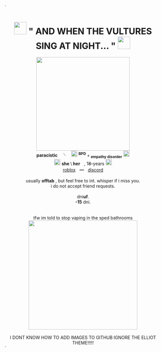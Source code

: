 ` <div align=center>
<h1><img src="https://64.media.tumblr.com/2b358fb0ecb8f341cf1d29354515449b/22446b416299184a-26/s75x75_c1/ecc68cb67698b59e0a4ef53d2914056a89a4dafd.gifv" width=40> "<b> AND WHEN THE VULTURES SING AT NIGHT... "</b> <img src="https://64.media.tumblr.com/2b358fb0ecb8f341cf1d29354515449b/22446b416299184a-26/s75x75_c1/ecc68cb67698b59e0a4ef53d2914056a89a4dafd.gifv" width=40></h1>
    <img src=https://files.catbox.moe/a9o7n4.png width=300>
    <br>
    <b>paracistic</b>ㅤ╰ㅤ
    <img src=https://64.media.tumblr.com/6a3e141c9ad4dfd9cd609e874c473f6c/22446b416299184a-ff/s75x75_c1/748ef2ddae38c6a8023131ca2399c6d50f49807a.gif width=20> <sup> <b>BPD</b> </sup>+<sub> <b>empathy disorder</b></sub> <img src="https://64.media.tumblr.com/2c894944273552ec7b527c969e9c64d0/22446b416299184a-c8/s75x75_c1/297b3a07366c0695c7131feefb7992a60a175714.gifv" width=20>
    <br>
    <img src=https://64.media.tumblr.com/ee2c838eabf172c02f23dc80bea9ff35/75fca0c115a31cc7-2d/s75x75_c1/168edc69772ce291dfcb426392bdb3a26972671d.gif width=20> <b>she </b>\<b> her</b>ㅤ, 1<s>8-</s>years <img src=https://64.media.tumblr.com/ee2c838eabf172c02f23dc80bea9ff35/75fca0c115a31cc7-2d/s75x75_c1/168edc69772ce291dfcb426392bdb3a26972671d.gif width=20>
    <br>
    <a href=https://www.roblox.com/users/2604113487/profile>roblox</a>ㅤ━ㅤ<a href=https://discordlookup.com/user/1363613473098956860>discord</a>
 <br><br>
    usually <b>offtab</b> , but feel free to int. whisper if i miss you.
    <br>
 i do not accept friend requests.
    <br>
    <br>
    dni<b>uf</b>.
    <br>
    <b>-15</b> dni.
      <br>
        <br>
          <br>
 tfw im told to stop vaping in the sped bathrooms 
 <br>
   <img src=https://files.catbox.moe/vkrxnb.gif width=350>
   <br>  
     <br>
     I DONT KNOW HOW TO ADD IMAGES TO GITHUB IGNORE THE ELLIOT THEME!!!!!

    
</div> `
